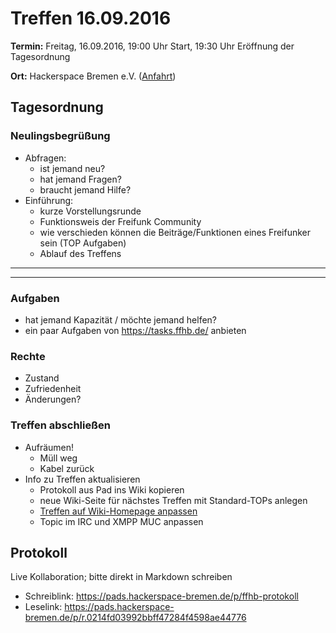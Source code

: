 # Treffen 16.09.2016

**Termin:** Freitag, 16.09.2016, 19:00 Uhr Start, 19:30 Uhr Eröffnung der Tagesordnung

**Ort:** Hackerspace Bremen e.V. ([Anfahrt](https://www.hackerspace-bremen.de/anfahrt/))

## Tagesordnung
### Neulingsbegrüßung
- Abfragen:
    - ist jemand neu?
    - hat jemand Fragen?
    - braucht jemand Hilfe?
- Einführung:
    - kurze Vorstellungsrunde
    - Funktionsweis der Freifunk Community
    - wie verschieden können die Beiträge/Funktionen eines Freifunker sein (TOP Aufgaben)
    - Ablauf des Treffens

---

---

### Aufgaben
- hat jemand Kapazität / möchte jemand helfen?
- ein paar Aufgaben von https://tasks.ffhb.de/ anbieten

### Rechte
- Zustand
- Zufriedenheit
- Änderungen?

### Treffen abschließen
- Aufräumen!
  - Müll weg
  - Kabel zurück
- Info zu Treffen aktualisieren
  - Protokoll aus Pad ins Wiki kopieren
  - neue Wiki-Seite für nächstes Treffen mit Standard-TOPs anlegen
  - [Treffen auf Wiki-Homepage anpassen](Home)
  - Topic im IRC und XMPP MUC anpassen


## Protokoll
Live Kollaboration; bitte direkt in Markdown schreiben
- Schreiblink: https://pads.hackerspace-bremen.de/p/ffhb-protokoll
- Leselink: https://pads.hackerspace-bremen.de/p/r.0214fd03992bbff47284f4598ae44776